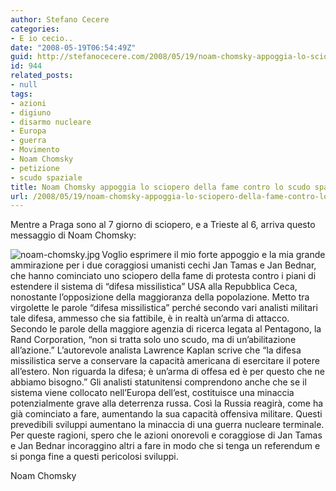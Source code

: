 ```yaml
---
author: Stefano Cecere
categories:
- E io cecio..
date: "2008-05-19T06:54:49Z"
guid: http://stefanocecere.com/2008/05/19/noam-chomsky-appoggia-lo-sciopero-della-fame-contro-lo-scudo-spaziale/
id: 944
related_posts:
- null
tags:
- azioni
- digiuno
- disarmo nucleare
- Europa
- guerra
- Movimento
- Noam Chomsky
- petizione
- scudo spaziale
title: Noam Chomsky appoggia lo sciopero della fame contro lo scudo spaziale
url: /2008/05/19/noam-chomsky-appoggia-lo-sciopero-della-fame-contro-lo-scudo-spaziale/
---
```


Mentre a Praga sono al 7 giorno di sciopero, e a Trieste al 6, arriva questo messaggio di Noam Chomsky:

<img src='http://stefanocecere.com/wp-content/uploads/sites/3/2008/05/noam-chomsky.thumbnail.jpg' alt='noam-chomsky.jpg' align="left" />Voglio esprimere il mio forte appoggio e la mia grande ammirazione per i due coraggiosi umanisti cechi Jan Tamas e Jan Bednar, che hanno cominciato uno sciopero della fame di protesta contro i piani di estendere il sistema di “difesa missilistica” USA alla Repubblica Ceca, nonostante l’opposizione della maggioranza della popolazione. Metto tra virgolette le parole “difesa missilistica” perché secondo vari analisti militari tale difesa, ammesso che sia fattibile, è in realtà un’arma di attacco. Secondo le parole della maggiore agenzia di ricerca legata al Pentagono, la Rand Corporation, “non si tratta solo uno scudo, ma di un’abilitazione all’azione.” L’autorevole analista Lawrence Kaplan scrive che “la difesa missilistica serve a conservare la capacità americana di esercitare il potere all’estero. Non riguarda la difesa; è un’arma di offesa ed è per questo che ne abbiamo bisogno.” Gli analisti statunitensi comprendono anche che se il sistema viene collocato nell’Europa dell’est, costituisce una minaccia potenzialmente grave alla deterrenza russa. Così la Russia reagirà, come ha già cominciato a fare, aumentando la sua capacità offensiva militare. Questi prevedibili sviluppi aumentano la minaccia di una guerra nucleare terminale. Per queste ragioni, spero che le azioni onorevoli e coraggiose di Jan Tamas e Jan Bednar incoraggino altri a fare in modo che si tenga un referendum e si ponga fine a questi pericolosi sviluppi.

Noam Chomsky